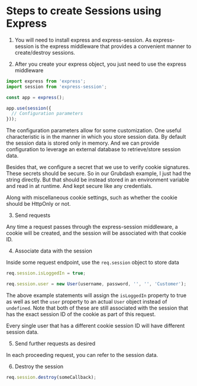 # Steps to create Sessions using Express

1. You will need to install express and express-session. As express-session is the express middleware that provides a convenient manner to create/destroy sessions.

2. After you create your express object, you just need to use the express middleware

```typescript
import express from 'express';
import session from 'express-session';

const app = express();

app.use(session({
  // Configuration parameters
}));
```

The configuration parameters allow for some customization. One useful characteristic is in the manner in which you store session data. By default the session data is stored only in memory. And we can provide configuration to leverage an external database to retrieve/store session data.

Besides that, we configure a secret that we use to verify cookie signatures. These secrets should be secure. So in our Grubdash example, I just had the string directly. But that should be instead stored in an environment variable and read in at runtime. And kept secure like any credentials.

Along with miscellaneous cookie settings, such as whether the cookie should be HttpOnly or not.

3. Send requests

Any time a request passes through the express-session middleware, a cookie will be created, and the session will be associated with that cookie ID.

4. Associate data with the session

Inside some request endpoint, use the `req.session` object to store data

```typescript
req.session.isLoggedIn = true;

req.session.user = new User(username, password, '', '', 'Customer');
```

The above example statements will assign the `isLoggedIn` property to true as well as set the `user` property to an actual `User` object instead of `undefined`. Note that both of these are still associated with the session that has the exact session ID of the cookie as part of this request.

Every single user that has a different cookie session ID will have different session data.

5. Send further requests as desired

In each proceeding request, you can refer to the session data.

6. Destroy the session

```typescript
req.session.destroy(someCallback);
```